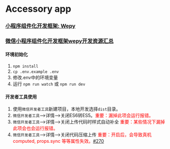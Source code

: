 # Accessory app

### [小程序组件化开发框架: Wepy](https://github.com/Tencent/wepy)
### [微信小程序组件化开发框架wepy开发资源汇总](https://github.com/aben1188/awesome-wepy)

#### 环境初始化
1. ```npm install```
2. ```cp .env.example .env```
3. 修改.env中的环境变量
4. 运行 ```npm run watch``` 或 ```npm run dev```

#### 开发者工具使用

1. 使用`微信开发者工具`新建项目，本地开发选择`dist`目录。
2. `微信开发者工具`-->详情-->关闭ES6转ES5。<font style="color:red">重要：漏掉此项会运行报错。</font>
3. `微信开发者工具`-->详情-->关闭上传代码时样式自动补全 <font style="color:red">重要：某些情况下漏掉此项会也会运行报错。</font>
4. `微信开发者工具`-->详情-->关闭代码压缩上传 <font style="color:red">重要：开启后，会导致真机computed, props.sync 等等属性失效。[#270](https://github.com/wepyjs/wepy/issues/270)</font>
